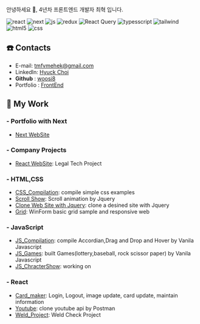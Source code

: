안녕하세요 🤚, 4년차 프론트엔드 개발자 최혁 입니다.


![react](https://img.shields.io/badge/React-20232A?style=for-the-badge&logo=react&logoColor=61DAFB) ![next](https://img.shields.io/badge/Next-black?style=for-the-badge&logo=next.js&logoColor=white) ![js](https://img.shields.io/badge/JavaScript-F7DF1E?style=for-the-badge&logo=JavaScript&logoColor=white) ![redux](https://img.shields.io/badge/Redux-593D88?style=for-the-badge&logo=redux&logoColor=white) ![React Query](https://img.shields.io/badge/-React%20Query-FF4154?style=for-the-badge&logo=react%20query&logoColor=white) ![typesscript](https://img.shields.io/badge/TypeScript-007ACC?style=for-the-badge&logo=typescript&logoColor=white) ![tailwind](https://img.shields.io/badge/Tailwind_CSS-38B2AC?style=for-the-badge&logo=tailwind-css&logoColor=white) ![html5](https://img.shields.io/badge/HTML5-E34F26?style=for-the-badge&logo=html5&logoColor=white) ![css](https://img.shields.io/badge/CSS3-1572B6?style=for-the-badge&logo=css3&logoColor=white)



## ☎️ Contacts

- E-mail: [tmfvmehek@gmail.com](mailto:tmfvmehek@gmail.com)
- LinkedIn: [Hyuck Choi](https://www.linkedin.com/in/hyuck-choi-77923512b/)
- **Github** : [woosi8](https://github.com/woosi8)
- Portfolio : [FrontEnd](https://woosi8.github.io/Frontend_Web_Developer/)

## 📁 My Work

### - Portfolio with Next
- [Next WebSite](https://github.com/woosi8/Next-PortFolio)

### - Company Projects
- [React WebSite](https://github.com/woosi8/Company-Project): Legal Tech Project

### - HTML,CSS

- [CSS_Compilation](https://github.com/woosi8/css_compilation/tree/master/Simple_Css): compile simple css examples
- [Scroll Show](https://github.com/woosi8/css_compilation/tree/master/scroll-show): Scroll animation by Jquery
- [Clone Web Site with Jquery](https://github.com/woosi8/Css-Waxom): clone a desined site with Jquery
- [Grid](https://github.com/woosi8/css_compilation/tree/master/Grid): WinForm basic grid sample and responsive web

### - JavaScript

- [JS_Compilation](https://github.com/woosi8/js_compilation/tree/master/Examples): compile Accordian,Drag and Drop and Hover by Vanila Javascript
- [JS_Games](https://github.com/woosi8/js_compilation/tree/master/Games): built Games(lottery,baseball, rock scissor paper) by Vanila Javascript
- [JS_ChracterShow](https://github.com/woosi8/js_compilation/tree/master/Character%20Show): working on

### - React

- [Card_maker](https://github.com/woosi8/cardmaker-react): Login, Logout, image update, card update, maintain information
- [Youtube](https://github.com/woosi8/youtube-react): clone youtube api by Postman
- [Weld_Project](https://github.com/woosi8/Port_React_Layout): Weld Check Project













<!--
**woosi8/woosi8** is a ✨ _special_ ✨ repository because its `README.md` (this file) appears on your GitHub profile.

Here are some ideas to get you started:

- 🔭 I’m currently working on ...
- 🌱 I’m currently learning ...
- 👯 I’m looking to collaborate on ...
- 🤔 I’m looking for help with ...
- 💬 Ask me about ...
- 📫 How to reach me: ...
- 😄 Pronouns: ...
- ⚡ Fun fact: ...
-->
